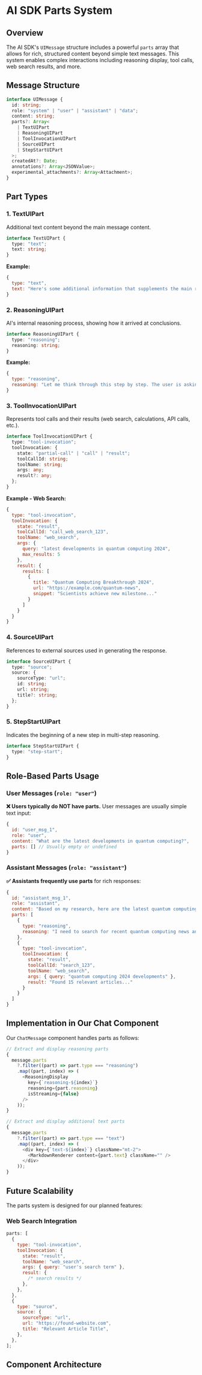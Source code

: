 # AI SDK Parts System

## Overview

The AI SDK's `UIMessage` structure includes a powerful `parts` array that allows for rich, structured content beyond simple text messages. This system enables complex interactions including reasoning display, tool calls, web search results, and more.

## Message Structure

```typescript
interface UIMessage {
  id: string;
  role: "system" | "user" | "assistant" | "data";
  content: string;
  parts?: Array<
    | TextUIPart
    | ReasoningUIPart
    | ToolInvocationUIPart
    | SourceUIPart
    | StepStartUIPart
  >;
  createdAt?: Date;
  annotations?: Array<JSONValue>;
  experimental_attachments?: Array<Attachment>;
}
```

## Part Types

### 1. TextUIPart

Additional text content beyond the main message content.

```typescript
interface TextUIPart {
  type: "text";
  text: string;
}
```

**Example:**

```javascript
{
  type: "text",
  text: "Here's some additional information that supplements the main response."
}
```

### 2. ReasoningUIPart

AI's internal reasoning process, showing how it arrived at conclusions.

```typescript
interface ReasoningUIPart {
  type: "reasoning";
  reasoning: string;
}
```

**Example:**

```javascript
{
  type: "reasoning",
  reasoning: "Let me think through this step by step. The user is asking about quantum computing, so I need to explain both the basic principles and current applications. I should start with the fundamental concept of qubits..."
}
```

### 3. ToolInvocationUIPart

Represents tool calls and their results (web search, calculations, API calls, etc.).

```typescript
interface ToolInvocationUIPart {
  type: "tool-invocation";
  toolInvocation: {
    state: "partial-call" | "call" | "result";
    toolCallId: string;
    toolName: string;
    args: any;
    result?: any;
  };
}
```

**Example - Web Search:**

```javascript
{
  type: "tool-invocation",
  toolInvocation: {
    state: "result",
    toolCallId: "call_web_search_123",
    toolName: "web_search",
    args: {
      query: "latest developments in quantum computing 2024",
      max_results: 5
    },
    result: {
      results: [
        {
          title: "Quantum Computing Breakthrough 2024",
          url: "https://example.com/quantum-news",
          snippet: "Scientists achieve new milestone..."
        }
      ]
    }
  }
}
```

### 4. SourceUIPart

References to external sources used in generating the response.

```typescript
interface SourceUIPart {
  type: "source";
  source: {
    sourceType: "url";
    id: string;
    url: string;
    title?: string;
  };
}
```

### 5. StepStartUIPart

Indicates the beginning of a new step in multi-step reasoning.

```typescript
interface StepStartUIPart {
  type: "step-start";
}
```

## Role-Based Parts Usage

### User Messages (`role: "user"`)

**❌ Users typically do NOT have parts.** User messages are usually simple text input:

```javascript
{
  id: "user_msg_1",
  role: "user",
  content: "What are the latest developments in quantum computing?",
  parts: [] // Usually empty or undefined
}
```

### Assistant Messages (`role: "assistant"`)

**✅ Assistants frequently use parts** for rich responses:

```javascript
{
  id: "assistant_msg_1",
  role: "assistant",
  content: "Based on my research, here are the latest quantum computing developments:",
  parts: [
    {
      type: "reasoning",
      reasoning: "I need to search for recent quantum computing news and academic papers to provide accurate, up-to-date information."
    },
    {
      type: "tool-invocation",
      toolInvocation: {
        state: "result",
        toolCallId: "search_123",
        toolName: "web_search",
        args: { query: "quantum computing 2024 developments" },
        result: "Found 15 relevant articles..."
      }
    }
  ]
}
```

## Implementation in Our Chat Component

Our `ChatMessage` component handles parts as follows:

```typescript
// Extract and display reasoning parts
{
  message.parts
    ?.filter((part) => part.type === "reasoning")
    .map((part, index) => (
      <ReasoningDisplay
        key={`reasoning-${index}`}
        reasoning={part.reasoning}
        isStreaming={false}
      />
    ));
}

// Extract and display additional text parts
{
  message.parts
    ?.filter((part) => part.type === "text")
    .map((part, index) => (
      <div key={`text-${index}`} className="mt-2">
        <MarkdownRenderer content={part.text} className="" />
      </div>
    ));
}
```

## Future Scalability

The parts system is designed for our planned features:

### Web Search Integration

```javascript
parts: [
  {
    type: "tool-invocation",
    toolInvocation: {
      state: "result",
      toolName: "web_search",
      args: { query: "user's search term" },
      result: {
        /* search results */
      },
    },
  },
  {
    type: "source",
    source: {
      sourceType: "url",
      url: "https://found-website.com",
      title: "Relevant Article Title",
    },
  },
];
```

## Component Architecture
